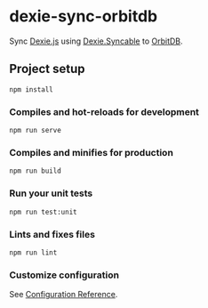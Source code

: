 # dexie-sync-orbitdb

Sync [Dexie.js](https://dexie.org/) using [Dexie.Syncable](https://dexie.org/docs/Syncable/Dexie.Syncable.js.html) to [OrbitDB](https://orbitdb.org/).

## Project setup
```
npm install
```

### Compiles and hot-reloads for development
```
npm run serve
```

### Compiles and minifies for production
```
npm run build
```

### Run your unit tests
```
npm run test:unit
```

### Lints and fixes files
```
npm run lint
```

### Customize configuration
See [Configuration Reference](https://cli.vuejs.org/config/).
